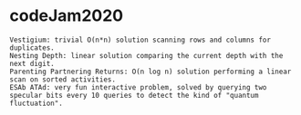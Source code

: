 # codeJam2020


    Vestigium: trivial O(n*n) solution scanning rows and columns for duplicates.
    Nesting Depth: linear solution comparing the current depth with the next digit.
    Parenting Partnering Returns: O(n log n) solution performing a linear scan on sorted activities.
    ESAb ATAd: very fun interactive problem, solved by querying two specular bits every 10 queries to detect the kind of "quantum fluctuation".
